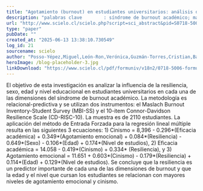```yaml
---
title: "Agotamiento (burnout) en estudiantes universitarios: análisis desde la resiliencia, sexo, edad y el nivel de estudios"
description: "palabras clave 		: síndrome de burnout académico; maslach burnout inventory-student survey; connor-davidson resilience scale; estudiante universitario; nivel de estudios."
url: "http://www.scielo.cl/scielo.php?script=sci_abstract&pid=S0718-50062025000200059&lng=es&nrm=iso&tlng=es"
type: "paper"
pubDate: ""
created_at: "2025-06-13 13:38:10.730549"
log_id: 21
sourcename: scielo
author: "Posso-Yépez,Miguel,León-Ron,Verónica,Guzmán-Torres,Cristian,Bastidas,Camila"
heroImage: /blog-placeholder-3.jpg
linkDownload: "https://www.scielo.cl/pdf/formuniv/v18n2/0718-5006-formuniv-18-02-59.pdf"
---
```


El objetivo de esta investigación es analizar la influencia de la resiliencia, sexo, edad y nivel educacional en estudiantes universitarios en cada una de las dimensiones del síndrome de burnout académico. La metodología es relacional-predictiva y se utilizan dos instrumentos: el Maslach Burnout Inventory-Student Survey (MBI-SS) y el 10-item Connor-Davidson Resilience Scale (CD-RISC-10). La muestra es de 2110 estudiantes. La aplicación del método de Entrada Forzada para la regresión lineal múltiple resulta en las siguientes 3 ecuaciones: 1) Cinismo = 8,396 - 0.296*(Eficacia académica) + 0.349*(Agotamiento emocional) + 0.084*(Resiliencia) - 0.649*(Sexo) - 0.106*(Edad) + 0.174*(Nivel de estudios), 2) Eficacia académica = 14.058 - 0.419*(Cinismo) + 0.334* (Resiliencia), y 3) Agotamiento emocional = 11.651 + 0.603*(Cinismo) - 0.179*(Resiliencia) + 0.114*(Edad) + 0.129*(Nivel de estudios). Se concluye que la resiliencia es un predictor importante de cada una de las dimensiones de burnout y que la edad y el nivel que cursan los estudiantes se relacionan con mayores niveles de agotamiento emocional y cinismo.
